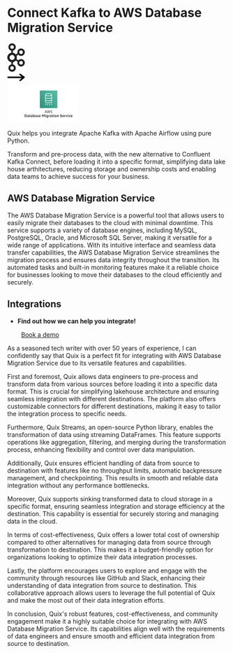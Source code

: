 # Connect Kafka to AWS Database Migration Service

<div class="connect-images cards blog-grid-card" markdown>
<div>
<img src="../images/kafka_logo.png" width="40px" />
</div>
<div>
<img src="../images/arrow.svg" width="40px" />
</div>
<div>
<img src="./images/aws-database-migration-service_1.jpg" />
</div>
</div>

Quix helps you integrate Apache Kafka with Apache Airflow using pure Python.

Transform and pre-process data, with the new alternative to Confluent Kafka Connect, before loading it into a specific format, simplifying data lake house arthitectures, reducing storage and ownership costs and enabling data teams to achieve success for your business.

## AWS Database Migration Service

The AWS Database Migration Service is a powerful tool that allows users to easily migrate their databases to the cloud with minimal downtime. This service supports a variety of database engines, including MySQL, PostgreSQL, Oracle, and Microsoft SQL Server, making it versatile for a wide range of applications. With its intuitive interface and seamless data transfer capabilities, the AWS Database Migration Service streamlines the migration process and ensures data integrity throughout the transition. Its automated tasks and built-in monitoring features make it a reliable choice for businesses looking to move their databases to the cloud efficiently and securely.

## Integrations

<div class="grid cards" markdown>

- __Find out how we can help you integrate!__

    <a class="md-button md-button--primary" href="https://share.hsforms.com/1iW0TmZzKQMChk0lxd_tGiw4yjw2?__hstc=175542013.2303933fbd746c0ac86d9ccbe9bc9100.1728383268831.1729603416735.1729620918855.31&__hssc=175542013.1.1729620918855&__hsfp=2132701734" target="_blank" style="margin:.5rem;">Book a demo</a>

</div>


As a seasoned tech writer with over 50 years of experience, I can confidently say that Quix is a perfect fit for integrating with AWS Database Migration Service due to its versatile features and capabilities.

First and foremost, Quix allows data engineers to pre-process and transform data from various sources before loading it into a specific data format. This is crucial for simplifying lakehouse architecture and ensuring seamless integration with different destinations. The platform also offers customizable connectors for different destinations, making it easy to tailor the integration process to specific needs.

Furthermore, Quix Streams, an open-source Python library, enables the transformation of data using streaming DataFrames. This feature supports operations like aggregation, filtering, and merging during the transformation process, enhancing flexibility and control over data manipulation.

Additionally, Quix ensures efficient handling of data from source to destination with features like no throughput limits, automatic backpressure management, and checkpointing. This results in smooth and reliable data integration without any performance bottlenecks.

Moreover, Quix supports sinking transformed data to cloud storage in a specific format, ensuring seamless integration and storage efficiency at the destination. This capability is essential for securely storing and managing data in the cloud.

In terms of cost-effectiveness, Quix offers a lower total cost of ownership compared to other alternatives for managing data from source through transformation to destination. This makes it a budget-friendly option for organizations looking to optimize their data integration processes.

Lastly, the platform encourages users to explore and engage with the community through resources like GitHub and Slack, enhancing their understanding of data integration from source to destination. This collaborative approach allows users to leverage the full potential of Quix and make the most out of their data integration efforts.

In conclusion, Quix's robust features, cost-effectiveness, and community engagement make it a highly suitable choice for integrating with AWS Database Migration Service. Its capabilities align well with the requirements of data engineers and ensure smooth and efficient data integration from source to destination.

